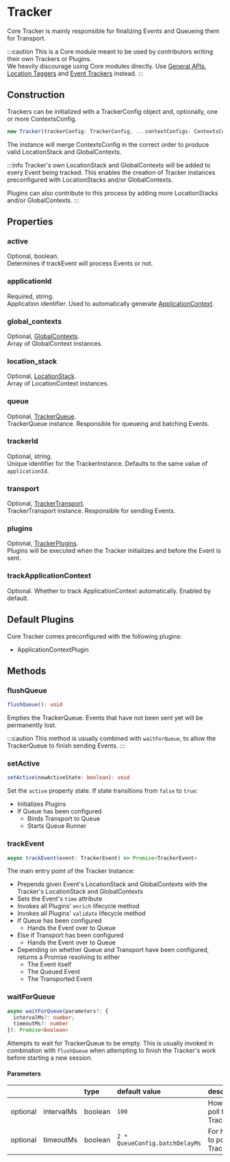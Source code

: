 # Tracker

Core Tracker is mainly responsible for finalizing Events and Queueing them for Transport. 

:::caution
This is a Core module meant to be used by contributors writing their own Trackers or Plugins.  
We heavily discourage using Core modules directly. Use [General APIs](/tracking/browser/api-reference/general/overview.md), [Location Taggers](/tracking/browser/api-reference/locationTaggers/overview.md) and [Event Trackers](/tracking/browser/api-reference/eventTrackers/overview.md) instead.
:::

## Construction
Trackers can be initialized with a TrackerConfig object and, optionally, one or more ContextsConfig.

```typescript
new Tracker(trackerConfig: TrackerConfig, ...contextConfigs: ContextsConfig[])
```

The instance will merge ContextsConfig in the correct order to produce valid LocationStack and GlobalContexts.

:::info 
Tracker's own LocationStack and GlobalContexts will be added to every Event being tracked. 
This enables the creation of Tracker instances preconfigured with LocationStacks and/or GlobalContexts.

Plugins can also contribute to this process by adding more LocationStacks and/or GlobalContexts. 
:::

## Properties

### active
Optional, boolean.    
Determines if trackEvent will process Events or not.

### applicationId
Required, string.   
Application identifier. Used to automatically generate [ApplicationContext](/taxonomy/reference/global-contexts/ApplicationContext.md).

### global_contexts
Optional, [GlobalContexts](/tracking/browser/api-reference/core/GlobalContexts.md).   
Array of GlobalContext instances.

### location_stack
Optional, [LocationStack](/tracking/browser/api-reference/core/LocationStack.md).  
Array of LocationContext instances.

### queue
Optional, [TrackerQueue](/tracking/browser/api-reference/core/TrackerQueue.md).  
TrackerQueue instance. Responsible for queueing and batching Events.

### trackerId
Optional, string.  
Unique identifier for the TrackerInstance. Defaults to the same value of `applicationId`.

### transport
Optional, [TrackerTransport](/tracking/browser/api-reference/core/TrackerTransport.md).   
TrackerTransport instance. Responsible for sending Events.

### plugins
Optional, [TrackerPlugins](/tracking/browser/api-reference/core/TrackerPlugins.md).  
Plugins will be executed when the Tracker initializes and before the Event is sent.

### trackApplicationContext
Optional. Whether to track ApplicationContext automatically. Enabled by default.

## Default Plugins
Core Tracker comes preconfigured with the following plugins:
- ApplicationContextPlugin


## Methods

### flushQueue
```typescript
flushQueue(): void
```
Empties the TrackerQueue. Events that have not been sent yet will be permanently lost.

:::caution
This method is usually combined with `waitForQueue`, to allow the TrackerQueue to finish sending Events. 
:::

### setActive
```typescript
setActive(newActiveState: boolean): void
```

Set the `active` property state. If state transitions from `false` to `true`: 
- Initializes Plugins
- If Queue has been configured
  - Binds Transport to Queue
  - Starts Queue Runner

### trackEvent
```typescript
async trackEvent(event: TrackerEvent) => Promise<TrackerEvent>
```
The main entry point of the Tracker Instance:
- Prepends given Event's LocationStack and GlobalContexts with the Tracker's LocationStack and GlobalContexts
- Sets the Event's `time` attribute
- Invokes all Plugins' `enrich` lifecycle method
- Invokes all Plugins' `validate` lifecycle method
- If Queue has been configured
  - Hands the Event over to Queue 
- Else if Transport has been configured
  - Hands the Event over to Queue
- Depending on whether Queue and Transport have been configured, returns a Promise resolving to either 
  - The Event itself
  - The Queued Event
  - The Transported Event

### waitForQueue
```typescript
async waitForQueue(parameters?: { 
  intervalMs?: number; 
  timeoutMs?: number 
}): Promise<boolean>
```
Attempts to wait for TrackerQueue to be empty. This is usually invoked in combination with `flushQueue` when
attempting to finish the Tracker's work before starting a new session.

#### Parameters
|          |            | type    | default value                  | description
| :-:      | :--        | :--     | :--                            | :--
| optional | intervalMs | boolean | `100`                          | How often to poll the TrackerQueue
| optional | timeoutMs  | boolean | `2 * QueueConfig.batchDelayMs` | For how long to poll the TrackerQueue

